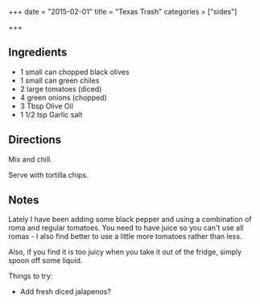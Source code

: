 +++
date = "2015-02-01"
title = "Texas Trash"
categories = ["sides"]

+++

## Ingredients

- 1 small can chopped black olives
- 1 small can green chiles
- 2 large tomatoes (diced)
- 4 green onions (chopped)
- 3 Tbsp Olive Oil
- 1 1/2 tsp Garlic salt

## Directions

Mix and chill.

Serve with tortilla chips.

## Notes

Lately I have been adding some black pepper and using a combination of 
roma and regular tomatoes.  You need to have juice so you can't use all 
romas - I also find better to use a little more tomatoes rather than less.

Also, if you find it is too juicy when you take it out of the fridge, simply 
spoon off some liquid.

Things to try:

- Add fresh diced jalapenos?
